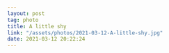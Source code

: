 ```yaml
---
layout: post
tag: photo
title: A little shy
link: "/assets/photos/2021-03-12-A-little-shy.jpg"
date: 2021-03-12 20:22:24
---
```

